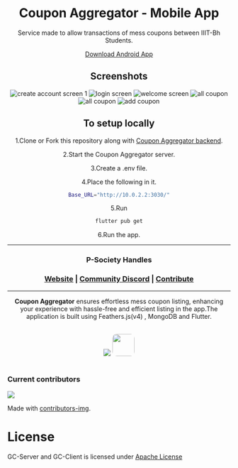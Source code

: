 <h1 align="center">
      Coupon Aggregator - Mobile App
	<br>
</h1>


<div align="center">
Service made to allow transactions of mess coupons between IIIT-Bh Students.

<a href="https://github.com/p-society/coupon-aggregator-client/releases/download/v1.0.0-alpha/app-release.apk">Download Android App</a>

<h2>Screenshots</h2>

<img title="create account screen 1" alt="create account screen 1" src="/images/boo.svg">

<img title="login" alt="login screen" src="/images/boo.svg">

<img title="welcome screen" alt="welcome screen" src="/images/boo.svg">

<img title="all coupon view 1" alt="all coupon" src="/images/boo.svg">

<img title="all coupon view 2" alt="all coupon" src="/images/boo.svg">

<img title="add coupon" alt="add coupon" src="/images/boo.svg">


<h2>To setup locally</h2>

1.Clone or Fork this repository along with [Coupon Aggregator backend](https://github.com/p-society/coupon-aggregator-server).

2.Start the Coupon Aggregator server.

3.Create a .env file.

4.Place the following in it.
```bash
Base_URL="http://10.0.2.2:3030/"
```
5.Run
```bash
flutter pub get
```

6.Run the app.

---

<h3>P-Society Handles</h3>
<h3 align="center">
	<a href="https://dev-psoc.netlify.app/">Website</a>
	<span> | </span>
	<a href="https://discord.gg/UhmKJGMnan">Community Discord</a>
	<span> | </span>
	<a href="https://github.com/p-society/gc-server/blob/main/docs/CONTRIBUTING.md">Contribute</a>
</h3>

</div>

----------------------------------------
<div align="center">
  
**Coupon Aggregator** ensures effortless mess coupon listing, enhancing your experience with hassle-free and efficient listing in the app.The application is built using Feathers.js(v4) , MongoDB and Flutter.
</div>
<div align="center">
<br/>
<img src='https://skillicons.dev/icons?i=nodejs,mongodb,flutter' ></img>
<img src='https://github.com/p-society/raag/assets/119437069/5f30138e-fa76-4947-946e-603d2de1550f' width='50' height='50' style='border-radius: 10px;'>

</div>
<br/>


### Current contributors <a name="Current contributors"></a>

<a href="https://github.com/p-society/coupon-aggregator-client/graphs/contributors">
  <img src="https://contributors-img.web.app/image?repo=p-society/coupon-aggregator-client" />
</a>

Made with [contributors-img](https://contributors-img.web.app).

# License <a name="License"></a>

GC-Server and GC-Client is licensed under [Apache License](https://github.com/p-society/coupon-aggregator-client/blob/master/LICENSE)
